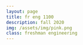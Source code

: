 ```yaml
---
layout: page
title: fr eng 1100
description: fall 2020
img: /assets/img/pink.png
class: freshman engineering 
---
```

